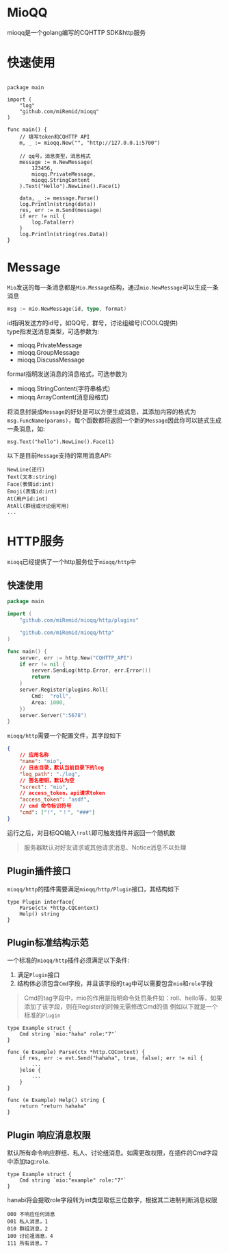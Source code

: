 # MioQQ
mioqq是一个golang编写的CQHTTP SDK&http服务

# 快速使用

```golang

package main

import (
    "log"
    "github.com/miRemid/mioqq"
)

func main() {
    // 填写token和CQHTTP API
    m, _ := mioqq.New("", "http://127.0.0.1:5700")

    // qq号，消息类型，消息格式
    message := m.NewMessage(
        123456, 
        mioqq.PrivateMessage, 
        mioqq.StringContent
    ).Text("Hello").NewLine().Face(1)

    data, _ := message.Parse()
    log.Println(string(data))
    res, err := m.Send(message)
    if err != nil {
        log.Fatal(err)
    }
    log.Println(string(res.Data))
}
```

# Message
`Mio`发送的每一条消息都是`Mio.Message`结构，通过`mio.NewMessage`可以生成一条消息
```go
msg := mio.NewMessage(id, type, format)
```
id指明发送方的id号，如QQ号，群号，讨论组编号(COOLQ提供)  
type指发送消息类型，可选参数为:
-   mioqq.PrivateMessage
-   mioqq.GroupMessage
-   mioqq.DiscussMessage  

format指明发送消息的消息格式，可选参数为
-   mioqq.StringContent(字符串格式)
-   mioqq.ArrayContent(消息段格式)

将消息封装成`Message`的好处是可以方便生成消息，其添加内容的格式为`msg.FuncName(params)`，每个函数都将返回一个新的`Message`因此你可以链式生成一条消息，如:
```golang
msg.Text("hello").NewLine().Face(1)
```
以下是目前`Message`支持的常用消息API:
    
    NewLine(还行)
    Text(文本:string)
    Face(表情id:int)
    Emoji(表情id:int)
    At(用户id:int)
    AtAll(群组或讨论组可用)
    ...

# HTTP服务
`mioqq`已经提供了一个http服务位于`mioqq/http`中

## 快速使用
```go
package main

import (
	"github.com/miRemid/mioqq/http/plugins"

	"github.com/miRemid/mioqq/http"
)

func main() {
	server, err := http.New("CQHTTP_API")
	if err != nil {
		server.SendLog(http.Error, err.Error())
		return
	}
	server.Register(plugins.Roll{
		Cmd:  "roll",
		Area: 1000,
	})
	server.Server(":5678")
}
```
`mioqq/http`需要一个配置文件，其字段如下
```json
{   
    // 应用名称
    "name": "mio",
    // 日志目录，默认当前目录下的log
    "log_path": "./log",
    // 签名密钥，默认为空
    "screct": "mio",
    // access_token，api请求token
    "access_token": "asdf",
    // cmd 命令标识符号
    "cmd": ["!", "！", "###"]
}
```
运行之后，对目标QQ输入`!roll`即可触发插件并返回一个随机数
> 服务器默认对好友请求或其他请求消息、Notice消息不以处理

## Plugin插件接口
`mioqq/http`的插件需要满足`mioqq/http/Plugin`接口，其结构如下
```golang
type Plugin interface{
    Parse(ctx *http.CQContext)
    Help() string
}
```
## Plugin标准结构示范
一个标准的`mioqq/http`插件必须满足以下条件:
1. 满足`Plugin`接口
2. 结构体必须包含`Cmd`字段，并且该字段的`tag`中可以需要包含`mio`和`role`字段
>Cmd的tag字段中，mio的作用是指明命令处罚条件如：roll、hello等，如果添加了该字段，则在Register的时候无需修改Cmd的值
例如以下就是一个标准的`Plugin`
```golang
type Example struct {
    Cmd string `mio:"haha" role:"7"`
}

func (e Example) Parse(ctx *http.CQContext) {
    if res, err := evt.Send("hahaha", true, false); err != nil {
        ...
    }else {
        ...
    }
}

func (e Example) Help() string {
    return "return hahaha"
}
```
## Plugin 响应消息权限
默认所有命令响应群组、私人、讨论组消息。如需更改权限，在插件的Cmd字段中添加tag:`role`.
```golang
type Example struct {
    Cmd string `mio:"example" role:"7"`
}
```
hanabi将会提取role字段转为int类型取低三位数字，根据其二进制判断消息权限

    000 不响应任何消息
    001 私人消息，1
    010 群组消息，2
    100 讨论祖消息，4
    111 所有消息，7